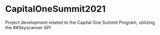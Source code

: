 # CapitalOneSummit2021
Project development related to the Capital One Summit Program, utilizing the ##Skyscanner API 

